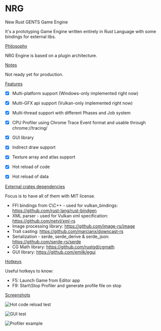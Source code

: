 # NRG

New Rust GENTS Game Engine


It's a prototyping Game Engine written entirely in Rust Language with some bindings for external libs.


[Philosophy](#philosopy)

NRG Engine is based on a plugin architecture.



[Notes](#notes)

Not ready yet for production.



[Features](#features)

- [x] Multi-platform support (Windows-only implemented right now)
- [x] Multi-GFX api support (Vulkan-only implemented right now)
- [x] Multi-thread support with different Phases and Job system
- [x] CPU Profiler using Chrome Trace Event format and usable through chrome://tracing/
- [x] GUI library
- [x] Indirect draw support
- [x] Texture array and atlas support
- [x] Hot reload of code
- [x] Hot reload of data



[External crates dependencies](#dependencies)

Focus is to have all of them with MIT license.

- FFI bindings from C\C++ - used for vulkan_bindings: https://github.com/rust-lang/rust-bindgen
- XML parser - used for Vulkan xml specification: https://github.com/netvl/xml-rs 
- Image processing library: https://github.com/image-rs/image
- Trait casting: https://github.com/marcianx/downcast-rs
- Serialization - serde, serde_derive & serde_json: https://github.com/serde-rs/serde
- CG Math library: https://github.com/rustgd/cgmath
- GUI library: https://github.com/emilk/egui

[Hotkeys](#hotkeys)

Useful hotkeys to know:
- F5: Launch Game from Editor app
- F9: Start\Stop Profiler and generate profile file on stop



[Screenshots](#screenshot)


![Hot code reload test](https://pbs.twimg.com/media/ErY_fFnW4AAIN5Q?format=jpg)

![GUI test](https://user-images.githubusercontent.com/62186646/116011134-c428b380-a623-11eb-8979-34d23f0532fd.jpg)

![Profiler example](https://user-images.githubusercontent.com/62186646/120451742-f9968e80-c391-11eb-962e-13d132e09847.jpg)
